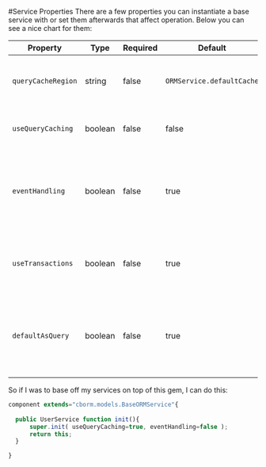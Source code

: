 #Service Properties
There are a few properties you can instantiate a base service with or set them afterwards that affect operation. Below you can see a nice chart for them:


| Property | Type | Required | Default | Description |
| --- | --- | --- | --- | --- |
| `queryCacheRegion`  | string | false | `ORMService.defaultCache`  | The name of the secondary cache region to use when doing queries via this base service |
| `useQueryCaching`  | boolean | false | false | To enable the caching of queries used by this base service |
| `eventHandling`  | boolean | false | true | Announce interception events on *new()* operations and *save()* operations: *ORMPostNew, ORMPreSave, ORMPostSave* |
| `useTransactions`  | boolean | false | true | Enables ColdFusion safe transactions around all operations that either save, delete or update ORM entities |
| `defaultAsQuery`  | boolean | false | true | The bit that determines the default return value for list(), createCriteriaQuery() and executeQuery() as query or array of objects  |

So if I was to base off my services on top of this gem, I can do this:

```javascript
component extends="cborm.models.BaseORMService"{
  
  public UserService function init(){
      super.init( useQueryCaching=true, eventHandling=false );
      return this;	
  }

}
```